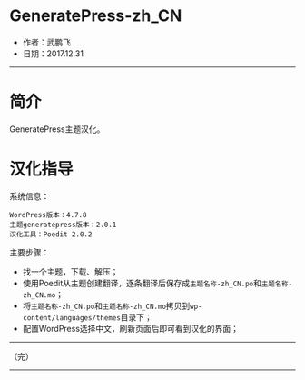 # GeneratePress-zh_CN

  - 作者：武鹏飞
  - 日期：2017.12.31

---

# 简介

GeneratePress主题汉化。

# 汉化指导

系统信息：

	WordPress版本：4.7.8
	主题generatepress版本：2.0.1
	汉化工具：Poedit 2.0.2

主要步骤：

  - 找一个主题，下载、解压；
  - 使用Poedit从主题创建翻译，逐条翻译后保存成`主题名称-zh_CN.po`和`主题名称-zh_CN.mo`；
  - 将`主题名称-zh_CN.po`和`主题名称-zh_CN.mo`拷贝到`wp-content/languages/themes`目录下；
  - 配置WordPress选择中文，刷新页面后即可看到汉化的界面；

---

（完）

---
